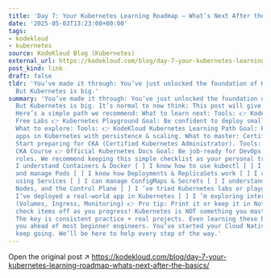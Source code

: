 ```yaml
---
title: 'Day 7: Your Kubernetes Learning Roadmap — What’s Next After the Basics?'
date: '2025-05-03T13:23:00+00:00'
tags:
- kodekloud
- kubernetes
source: KodeKloud Blog (Kubernetes)
external_url: https://kodekloud.com/blog/day-7-your-kubernetes-learning-roadmap-whats-next-after-the-basics/
post_kind: link
draft: false
tldr: 'You’ve made it through: You’ve just unlocked the foundation of Kubernetes.
  But Kubernetes is big.'
summary: 'You’ve made it through: You’ve just unlocked the foundation of Kubernetes.
  But Kubernetes is big. It’s normal to now think: This post will give you the answer.
  Here’s a simple path we recommend: What to learn next: Tools: 👉 KodeKloud Kubernetes
  Free Labs 👉 Kubernetes Playground Goal: Be confident to deploy small apps on Kubernetes.
  What to explore: Tools: 👉 KodeKloud Kubernetes Learning Path Goal: Run small microservices
  apps in Kubernetes with persistence & scaling. What to master: Certification Tip:
  Start preparing for CKA (Certified Kubernetes Administrator). Tools: 👉 KodeKloud
  CKA Course 👉 Official Kubernetes Docs Goal: Be job-ready for DevOps & Cloud Native
  roles. We recommend keeping this simple checklist as your personal tracker : [ ]
  I understand Containers & Docker [ ] I know how to use kubectl [ ] I can create
  and manage Pods [ ] I know how Deployments & ReplicaSets work [ ] I can expose apps
  using Services [ ] I can manage ConfigMaps & Secrets [ ] I understand Clusters,
  Nodes, and the Control Plane [ ] I ’ve tried Kubernetes labs or playgrounds [ ]
  I’ve deployed a real-world app in Kubernetes [ ] I ’m exploring intermediate concepts
  (Volumes, Ingress, Monitoring) 👉 Pro tip: Print it or keep it in Notion/GitHub and
  check items off as you progress! Kubernetes is NOT something you master overnight.
  The key is consistent practice + real projects. Even learning these basics puts
  you ahead of most beginner engineers. You’ve started your Cloud Native journey —
  keep going. We’ll be here to help every step of the way.'
---
```

Open the original post ↗ https://kodekloud.com/blog/day-7-your-kubernetes-learning-roadmap-whats-next-after-the-basics/
